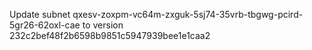 Update subnet qxesv-zoxpm-vc64m-zxguk-5sj74-35vrb-tbgwg-pcird-5gr26-62oxl-cae to version 232c2bef48f2b6598b9851c5947939bee1e1caa2
